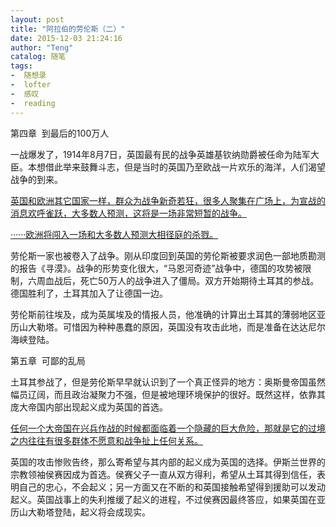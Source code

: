 ```yaml
---
layout: post
title: "阿拉伯的劳伦斯（二）"
date: 2015-12-03 21:24:16
author: "Teng"
catalog: 随笔
tags:
-  随想录
-  lofter
-  感叹
-  reading
---
```

第四章  到最后的100万人

一战爆发了，1914年8月7日，英国最有民的战争英雄基钦纳勋爵被任命为陆军大臣。本想借此举来鼓舞斗志，但是当时的英国乃至欧战一片欢乐的海洋，人们渴望战争的到来。

<span style="text-decoration:underline;">英国和欧洲其它国家一样，群众为战争新奇若狂，很多人聚集在广场上，为宣战的消息欢呼雀跃，大多数人预测，这将是一场非常短暂的战争。</span>

<span style="text-decoration:underline;">······欧洲将闯入一场和大多数人预测大相径庭的杀戮。</span>

劳伦斯一家也被卷入了战争。刚从印度回到英国的劳伦斯被要求润色一部地质勘测的报告《寻漠》。战争的形势变化很大，“马恩河奇迹”战争中，德国的攻势被限制，六周血战后，死亡50万人的战争进入了僵局。双方开始期待土耳其的参战。德国胜利了，土耳其加入了让德国一边。

劳伦斯前往埃及，成为英属埃及的情报人员，他准确的计算出土耳其的薄弱地区亚历山大勒塔。可惜因为种种愚蠢的原因，英国没有攻击此地，而是准备在达达尼尔海峡登陆。

第五章  可鄙的乱局

土耳其参战了，但是劳伦斯早早就认识到了一个真正怪异的地方：奥斯曼帝国虽然幅员辽阔，而且政治凝聚力不强，但是被地理环境保护的很好。既然这样，依靠其庞大帝国内部出现起义成为英国的首选。

<span style="text-decoration:underline;">任何一个大帝国在兴兵作战的时候都面临着一个隐藏的巨大危险，那就是它的过境之内往往有很多群体不愿意和战争扯上任何关系。</span>

英国的攻击惨败告终，那么寄希望与其内部的起义成为英国的选择。伊斯兰世界的宗教领袖侯赛因成为首选。侯赛父子一直从双方得利，希望从土耳其得到信任，表明自己的忠心，不会起义；另一方面又在不断的和英国接触希望得到援助可以发动起义。英国战事上的失利推缓了起义的进程，不过侯赛因最终答应，如果英国在亚历山大勒塔登陆，起义将会成现实。
